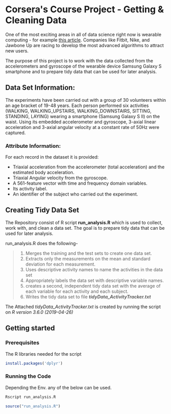 # Corsera's Course Project - Getting & Cleaning Data
One of the most exciting areas in all of data science right now is wearable computing - for example [this article](<http://www.insideactivitytracking.com/data-science-activity-tracking-and-the-battle-for-the-worlds-top-sports-brand/>). Companies like Fitbit, Nike, and Jawbone Up are racing to develop the most advanced algorithms to attract new users.

The purpose of this project is to work with the data collected from the accelerometers and gyroscope of the wearable device Samsung Galaxy S smartphone and to prepare tidy data that can be used for later analysis.

## Data Set Information:

The experiments have been carried out with a group of 30 volunteers within an age bracket of 19-48 years. Each person performed six activities (WALKING, WALKING_UPSTAIRS, WALKING_DOWNSTAIRS, SITTING, STANDING, LAYING) wearing a smartphone (Samsung Galaxy S II) on the waist. Using its embedded accelerometer and gyroscope, 3-axial linear acceleration and 3-axial angular velocity at a constant rate of 50Hz were captured.  

### Attribute Information:

For each record in the dataset it is provided: 
- Triaxial acceleration from the accelerometer (total acceleration) and the estimated body acceleration. 
- Triaxial Angular velocity from the gyroscope. 
- A 561-feature vector with time and frequency domain variables. 
- Its activity label. 
- An identifier of the subject who carried out the experiment.

## Creating Tidy Data Set 
The Repository consist of R script **run_analysis.R** which is used to collect, work with, and clean a data set. The goal is to prepare tidy data that can be used for later analysis.

run_analysis.R does the following-
> 1. Merges the training and the test sets to create one data set.
> 2. Extracts only the measurements on the mean and standard deviation for each measurement.
> 3. Uses descriptive activity names to name the activities in the data set
> 4. Appropriately labels the data set with descriptive variable names.
> 5. creates a second, independent tidy data set with the average of each variable for each activity and each subject.
> 6. Writes the tidy data set to file ***tidyData_ActivityTracker.txt***

The Attached *tidyData_ActivityTracker.txt* is created by running the script on *R version 3.6.0 (2019-04-26)*

## Getting started
### Prerequisites
The R libraries needed for the script
```R
install.packages('dplyr')
```
### Running the Code
Depending the Env. any of the below can be used.

```R
Rscript run_analysis.R
```
```R
source("run_analysis.R")
```

